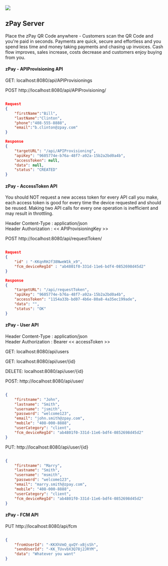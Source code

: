 
<img src="http://maggie.clientsbox.com/img/zpay.png">

## zPay Server ##
 
Place the zPay QR Code anywhere - Customers scan the QR Code and you're paid in seconds. 
Payments are quick, secure and effortless and you spend less time and money taking payments 
and chasing up invoices. Cash flow improves, sales increase, costs decrease and customers 
enjoy buying from you.

#### zPay - APIProvisioning API ####

GET: localhost:8080/api/APIProvisionings  

POST http://localhost:8080/api/APIProvisioning/

```json

Request    
{
    "firstName":"Bill",
    "lastName":"Clinton",
    "phone":"408-555-8888",
    "email":"b.clinton@zpay.com"
}

Response
{
    "targetURL": "/api/APIProvisioning",
    "apiKey": "9605774e-b76a-48f7-a92a-15b2a2bd0a4b",
    "accessToken": null,
    "data": null,
    "status": "CREATED"
}

```

#### zPay - AccessToken API ####
You should NOT request a new access token for every API call you make,  
each access token is good for every time the device requested and should be reused. 
Making two API calls for every one operation is inefficient and may result in throttling.

Header Content-Type  : application/json  
Header Authorization : << APIProvisioningKey >>  

POST http://localhost:8080/api/requestToken/
```json

Request
{
    "id" : "-KKqnRHJf38NweW1k_x9",
    "fcm_deviceRegId" : "ab4801f0-331d-11e6-bdf4-0852698d45d2"
}

Response
{
    "targetURL": "/api/requestToken",
    "apiKey": "9605774e-b76a-48f7-a92a-15b2a2bd0a4b",
    "accessToken": "1154a33b-bd07-4b6e-80a8-4a35ec199ade",
    "data": "",
    "status": "OK"
}

```


#### zPay - User API ####

Header Content-Type  : application/json  
Header Authorization : Bearer << accessToken >>

GET: localhost:8080/api/users

GET: localhost:8080/api/user/{id}

DELETE: localhost:8080/api/user/{id}

POST: http://localhost:8080/api/user/
```json

{
    "firstname": "John",
    "lastname": "Smith",
    "username": "jsmith",
    "password": "welcome123",
    "email": "john.smith@zpay.com",
    "mobile": "408-000-8888",
    "userCategory": "client",
    "fcm_deviceRegId": "ab4801f0-331d-11e6-bdf4-0852698d45d2"
}

```

PUT: http://localhost:8080/api/user/{id}
```json

{
    "firstname": "Marry",
    "lastname": "Smith",
    "username": "msmith",
    "password": "welcome123",
    "email": "marry.smith@zpay.com",
    "mobile": "408-000-8888",
    "userCategory": "client",
    "fcm_deviceRegId": "ab4801f0-331d-11e6-bdf4-0852698d45d2"
}

```

#### zPay - FCM API ####

PUT http://localhost:8080/api/fcm
```json

{
    "fromUserId": "-KKXhVmO_qxQY-xBjsSh",
    "sendUserId": "-KK_TUvvbX3Q78j2JRYM",
    "data": "Whatever you want"
}

```
